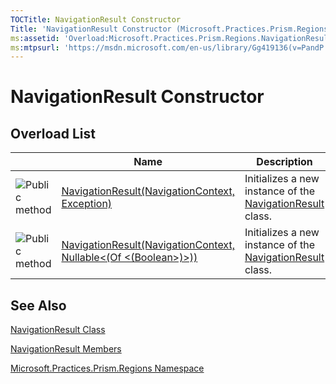 ```yaml
---
TOCTitle: NavigationResult Constructor
Title: 'NavigationResult Constructor (Microsoft.Practices.Prism.Regions)'
ms:assetid: 'Overload:Microsoft.Practices.Prism.Regions.NavigationResult.\#ctor'
ms:mtpsurl: 'https://msdn.microsoft.com/en-us/library/Gg419136(v=PandP.50)'
---
```



# NavigationResult Constructor

## Overload List

<table>

<thead>
<tr class="header">
<th> </th>
<th>Name</th>
<th>Description</th>
</tr>
</thead>
<tbody>
<tr class="odd">
<td><img src="images/public-method.gif" title="Public method" /></td>
<td><a href="https://msdn.microsoft.com/library/microsoft.practices.prism.regions.navigationresult.">NavigationResult(NavigationContext, Exception)</a></td>
<td><div class="summary">
Initializes a new instance of the <a href="https://msdn.microsoft.com/library/microsoft.practices.prism.regions.navigationresult">NavigationResult</a> class.
</div></td>
</tr>
<tr class="even">
<td><img src="images/public-method.gif" title="Public method" /></td>
<td><a href="https://msdn.microsoft.com/library/microsoft.practices.prism.regions.navigationresult.">NavigationResult(NavigationContext, Nullable&lt;(Of &lt;(Boolean&gt;)&gt;))</a></td>
<td><div class="summary">
Initializes a new instance of the <a href="https://msdn.microsoft.com/library/microsoft.practices.prism.regions.navigationresult">NavigationResult</a> class.
</div></td>
</tr>
</tbody>
</table>

## See Also

[NavigationResult Class](https://msdn.microsoft.com/library/microsoft.practices.prism.regions.navigationresult)

[NavigationResult Members](https://msdn.microsoft.com/allmembers.t:microsoft.practices.prism.regions.navigationresult)

[Microsoft.Practices.Prism.Regions Namespace](https://msdn.microsoft.com/library/microsoft.practices.prism.regions)
